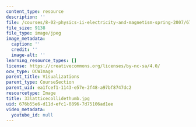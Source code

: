 ```yaml
---
content_type: resource
description: ''
file: /courses/8-02-physics-ii-electricity-and-magnetism-spring-2007/676b55e6d11defc108967d75106ad1ee_33latticecollidethumb.jpg
file_size: 9138
file_type: image/jpeg
image_metadata:
  caption: ''
  credit: ''
  image-alt: ''
learning_resource_types: []
license: https://creativecommons.org/licenses/by-nc-sa/4.0/
ocw_type: OCWImage
parent_title: Visualizations
parent_type: CourseSection
parent_uid: ea1fcef1-1143-e57e-2f48-a97bf8747dc2
resourcetype: Image
title: 33latticecollidethumb.jpg
uid: 676b55e6-d11d-efc1-0896-7d75106ad1ee
video_metadata:
  youtube_id: null
---
```

